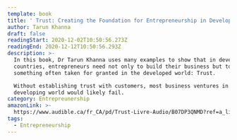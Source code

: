 ```yaml
---
template: book
title: ' Trust: Creating the Foundation for Entrepreneurship in Developing Countries'
author: Tarun Khanna
draft: false
readingStart: 2020-12-02T10:50:56.273Z
readingEnd: 2020-12-12T10:50:56.293Z
description: >-
  In this book, Dr Tarun Khanna uses many examples to show that in developing
  countries, entrepreneurs need not only to build their business but to build
  something often taken for granted in the developed world: Trust.

  Without establishing trust with customers, most business ventures in the
  developing world would likely fail.
category: Entrepreunership
amazonLink: >-
  https://www.audible.ca/fr_CA/pd/Trust-Livre-Audio/B07DP3QNMD?ref=a_library_t_c5_libItem_&pf_rd_p=a00014e8-d2ee-472f-a5f3-837e4e395ee4&pf_rd_r=6V0VZNJYNMZJAZ3FR4CW
tags:
  - Entrepreneurship
---
```



